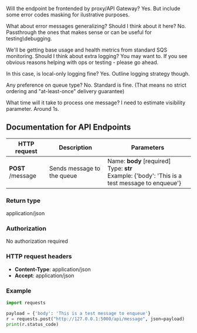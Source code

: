 

Will the endpoint be frontended by proxy/API Gateway?
Yes. But include some error codes masking for ilustrative purposes. 

What about error messages generalizing? Should I think about it here?
No. Passthrough the ones that makes sense or can be useful for testing\debugging.

We'll be getting base usage and health metrics from standard SQS monitoring. Should I think about extra logging?
You may want to. If you see obvious reasons helping with ops or testing - please go ahead.

In this case, is local-only logging fine?
Yes. Outline logging strategy though.

Any preference on queue type?
No. Standard is fine. (That means no strict ordering and "at-least-once" delivery guarantee)

What time will it take to process one message? I need to estimate visibility parameter.
Around 1s.



## Documentation for API Endpoints


HTTP request | Description | Parameters |
------------- | ------------- | -------------
**POST** /message | Sends message to the queue | Name: **body** [required]<br /> Type: **str**<br /> Example: {'body': 'This is a test message to enqueue'}

### Return type

application/json

### Authorization

No authorization required

### HTTP request headers

 - **Content-Type**: application/json
 - **Accept**: application/json

### Example
```python
import requests

payload = {'body': 'This is a test message to enqueue'}
r = requests.post("http://127.0.0.1:5000/api/message", json=payload)
print(r.status_code)
```

